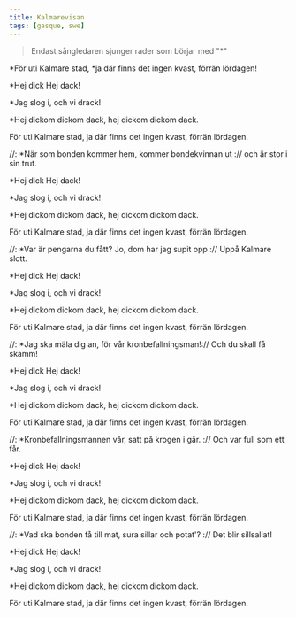 ```yaml
---
title: Kalmarevisan
tags: [gasque, swe]
---
```


> Endast sångledaren sjunger rader som börjar med "\*"

*För uti Kalmare stad,
*ja där finns det ingen kvast,
förrän lördagen!

\*Hej dick
Hej dack!

\*Jag slog i,
och vi drack!

\*Hej dickom dickom dack,
hej dickom dickom dack.

För uti Kalmare stad,
ja där finns det ingen kvast,
förrän lördagen.

//: \*När som bonden kommer hem,
kommer bondekvinnan ut ://
och är stor i sin trut.

\*Hej dick
Hej dack!

\*Jag slog i,
och vi drack!

\*Hej dickom dickom dack,
hej dickom dickom dack.

För uti Kalmare stad,
ja där finns det ingen kvast,
förrän lördagen.

//: \*Var är pengarna du fått?
Jo, dom har jag supit opp ://
Uppå Kalmare slott.

\*Hej dick
Hej dack!

\*Jag slog i,
och vi drack!

\*Hej dickom dickom dack,
hej dickom dickom dack.

För uti Kalmare stad,
ja där finns det ingen kvast,
förrän lördagen.

//: \*Jag ska mäla dig an,
för vår kronbefallningsman!://
Och du skall få skamm!

\*Hej dick
Hej dack!

\*Jag slog i,
och vi drack!

\*Hej dickom dickom dack,
hej dickom dickom dack.

För uti Kalmare stad,
ja där finns det ingen kvast,
förrän lördagen.

//: \*Kronbefallningsmannen vår,
satt på krogen i går. ://
Och var full som ett får.

\*Hej dick
Hej dack!

\*Jag slog i,
och vi drack!

\*Hej dickom dickom dack,
hej dickom dickom dack.

För uti Kalmare stad,
ja där finns det ingen kvast,
förrän lördagen.

//: \*Vad ska bonden få till mat,
sura sillar och potat'? ://
Det blir sillsallat!

\*Hej dick
Hej dack!

\*Jag slog i,
och vi drack!

\*Hej dickom dickom dack,
hej dickom dickom dack.

För uti Kalmare stad,
ja där finns det ingen kvast,
förrän lördagen.
